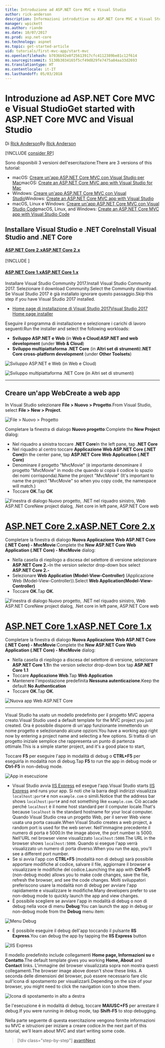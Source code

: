 ```yaml
---
title: Introduzione ad ASP.NET Core MVC e Visual Studio
author: rick-anderson
description: Informazioni introduttive su ASP.NET Core MVC e Visual Studio.
manager: wpickett
ms.author: riande
ms.date: 10/07/2017
ms.prod: asp.net-core
ms.technology: aspnet
ms.topic: get-started-article
uid: tutorials/first-mvc-app/start-mvc
ms.openlocfilehash: b7036b92e8f25613917cfc4112389be81c12f614
ms.sourcegitcommit: 5130b3034165f5cf49d829fe7475a84aa33d2693
ms.translationtype: HT
ms.contentlocale: it-IT
ms.lasthandoff: 05/03/2018
---
```

# <a name="get-started-with-aspnet-core-mvc-and-visual-studio"></a><span data-ttu-id="39d1e-103">Introduzione ad ASP.NET Core MVC e Visual Studio</span><span class="sxs-lookup"><span data-stu-id="39d1e-103">Get started with ASP.NET Core MVC and Visual Studio</span></span>

<span data-ttu-id="39d1e-104">Di [Rick Anderson](https://twitter.com/RickAndMSFT)</span><span class="sxs-lookup"><span data-stu-id="39d1e-104">By [Rick Anderson](https://twitter.com/RickAndMSFT)</span></span>

[!INCLUDE [consider RP](../../includes/razor.md)]

<span data-ttu-id="39d1e-105">Sono disponibili 3 versioni dell'esercitazione:</span><span class="sxs-lookup"><span data-stu-id="39d1e-105">There are 3 versions of this tutorial:</span></span>

* <span data-ttu-id="39d1e-106">macOS: [Creare un'app ASP.NET Core MVC con Visual Studio per Mac](xref:tutorials/first-mvc-app-mac/start-mvc)</span><span class="sxs-lookup"><span data-stu-id="39d1e-106">macOS: [Create an ASP.NET Core MVC app with Visual Studio for Mac](xref:tutorials/first-mvc-app-mac/start-mvc)</span></span>
* <span data-ttu-id="39d1e-107">Windows: [Creare un'app ASP.NET Core MVC con Visual Studio](xref:tutorials/first-mvc-app/start-mvc)</span><span class="sxs-lookup"><span data-stu-id="39d1e-107">Windows: [Create an ASP.NET Core MVC app with Visual Studio](xref:tutorials/first-mvc-app/start-mvc)</span></span>
* <span data-ttu-id="39d1e-108">macOS, Linux e Windows: [Creare un'app ASP.NET Core MVC con Visual Studio Code](xref:tutorials/first-mvc-app-xplat/start-mvc)</span><span class="sxs-lookup"><span data-stu-id="39d1e-108">macOS, Linux, and Windows: [Create an ASP.NET Core MVC app with Visual Studio Code](xref:tutorials/first-mvc-app-xplat/start-mvc)</span></span>

## <a name="install-visual-studio-and-net-core"></a><span data-ttu-id="39d1e-109">Installare Visual Studio e .NET Core</span><span class="sxs-lookup"><span data-stu-id="39d1e-109">Install Visual Studio and .NET Core</span></span>

#### <a name="aspnet-core-2xtabaspnetcore2x"></a>[<span data-ttu-id="39d1e-110">ASP.NET Core 2.x</span><span class="sxs-lookup"><span data-stu-id="39d1e-110">ASP.NET Core 2.x</span></span>](#tab/aspnetcore2x/)
[!INCLUDE [](~/includes/net-core-prereqs.md)]

#### <a name="aspnet-core-1xtabaspnetcore1x"></a>[<span data-ttu-id="39d1e-111">ASP.NET Core 1.x</span><span class="sxs-lookup"><span data-stu-id="39d1e-111">ASP.NET Core 1.x</span></span>](#tab/aspnetcore1x/)
<span data-ttu-id="39d1e-112">Installare Visual Studio Community 2017.</span><span class="sxs-lookup"><span data-stu-id="39d1e-112">Install Visual Studio Community 2017.</span></span> <span data-ttu-id="39d1e-113">Selezionare il download Community.</span><span class="sxs-lookup"><span data-stu-id="39d1e-113">Select the Community download.</span></span> <span data-ttu-id="39d1e-114">Se Visual Studio 2017 è già installato ignorare questo passaggio.</span><span class="sxs-lookup"><span data-stu-id="39d1e-114">Skip this step if you have Visual Studio 2017 installed.</span></span>

* [<span data-ttu-id="39d1e-115">Home page di installazione di Visual Studio 2017</span><span class="sxs-lookup"><span data-stu-id="39d1e-115">Visual Studio 2017 Home page installer</span></span>](https://www.visualstudio.com/)

<span data-ttu-id="39d1e-116">Eseguire il programma di installazione e selezionare i carichi di lavoro seguenti:</span><span class="sxs-lookup"><span data-stu-id="39d1e-116">Run the installer and select the following workloads:</span></span>

* <span data-ttu-id="39d1e-117">**Sviluppo ASP.NET e Web** (in **Web e Cloud**)</span><span class="sxs-lookup"><span data-stu-id="39d1e-117">**ASP.NET and web development** (under **Web & Cloud**)</span></span>
* <span data-ttu-id="39d1e-118">**Sviluppo multipiattaforma .NET Core** (in **Altri set di strumenti**)</span><span class="sxs-lookup"><span data-stu-id="39d1e-118">**.NET Core cross-platform development** (under **Other Toolsets**)</span></span>

![**Sviluppo ASP.NET e Web** (in **Web e Cloud**)](start-mvc/_static/web_workload.png)

![**Sviluppo multipiattaforma .NET Core** (in **Altri set di strumenti**)](start-mvc/_static/x_plat_wl.png)

* * *
## <a name="create-a-web-app"></a><span data-ttu-id="39d1e-121">Creare un'app Web</span><span class="sxs-lookup"><span data-stu-id="39d1e-121">Create a web app</span></span>

<span data-ttu-id="39d1e-122">In Visual Studio selezionare **File > Nuovo > Progetto**.</span><span class="sxs-lookup"><span data-stu-id="39d1e-122">From Visual Studio, select  **File > New > Project**.</span></span>

![File > Nuovo > Progetto](start-mvc/_static/alt_new_project.png)

<span data-ttu-id="39d1e-124">Completare la finestra di dialogo **Nuovo progetto**:</span><span class="sxs-lookup"><span data-stu-id="39d1e-124">Complete the **New Project** dialog:</span></span>

* <span data-ttu-id="39d1e-125">Nel riquadro a sinistra toccare **.NET Core**</span><span class="sxs-lookup"><span data-stu-id="39d1e-125">In the left pane, tap **.NET Core**</span></span>
* <span data-ttu-id="39d1e-126">Nel riquadro al centro toccare **Applicazione Web ASP.NET Core (.NET Core)**</span><span class="sxs-lookup"><span data-stu-id="39d1e-126">In the center pane, tap **ASP.NET Core Web Application (.NET Core)**</span></span>
* <span data-ttu-id="39d1e-127">Denominare il progetto "MvcMovie" (è importante denominare il progetto "MvcMovie" in modo che quando si copia il codice lo spazio dei nomi corrisponda).</span><span class="sxs-lookup"><span data-stu-id="39d1e-127">Name the project "MvcMovie" (It's important to name the project "MvcMovie" so when you copy code, the namespace will match.)</span></span>
* <span data-ttu-id="39d1e-128">Toccare **OK**.</span><span class="sxs-lookup"><span data-stu-id="39d1e-128">Tap **OK**</span></span>

![<span data-ttu-id="39d1e-129">Finestra di dialogo Nuovo progetto, .NET nel riquadro sinistro, Web ASP.NET Core</span><span class="sxs-lookup"><span data-stu-id="39d1e-129">New project dialog, .Net core in left pane, ASP.NET Core web</span></span> ](start-mvc/_static/new_project2.png)


# <a name="aspnet-core-2xtabaspnetcore2x"></a>[<span data-ttu-id="39d1e-130">ASP.NET Core 2.x</span><span class="sxs-lookup"><span data-stu-id="39d1e-130">ASP.NET Core 2.x</span></span>](#tab/aspnetcore2x)

<span data-ttu-id="39d1e-131">Completare la finestra di dialogo **Nuova Applicazione Web ASP.NET Core (.NET Core) - MvcMovie**:</span><span class="sxs-lookup"><span data-stu-id="39d1e-131">Complete the **New ASP.NET Core Web Application (.NET Core) - MvcMovie** dialog:</span></span>

* <span data-ttu-id="39d1e-132">Nella casella di riepilogo a discesa del selettore di versione selezionare **ASP.NET Core 2.-**</span><span class="sxs-lookup"><span data-stu-id="39d1e-132">In the version selector drop-down box select **ASP.NET Core 2.-**</span></span>
* <span data-ttu-id="39d1e-133">Selezionare **Web Application (Model-View-Controller)** (Applicazione Web (Model-View-Controller)).</span><span class="sxs-lookup"><span data-stu-id="39d1e-133">Select **Web Application(Model-View-Controller)**</span></span>
* <span data-ttu-id="39d1e-134">Toccare **OK**.</span><span class="sxs-lookup"><span data-stu-id="39d1e-134">Tap **OK**.</span></span>

![<span data-ttu-id="39d1e-135">Finestra di dialogo Nuovo progetto, .NET nel riquadro sinistro, Web ASP.NET Core</span><span class="sxs-lookup"><span data-stu-id="39d1e-135">New project dialog, .Net core in left pane, ASP.NET Core web</span></span> ](start-mvc/_static/new_project22.png)

# <a name="aspnet-core-1xtabaspnetcore1x"></a>[<span data-ttu-id="39d1e-136">ASP.NET Core 1.x</span><span class="sxs-lookup"><span data-stu-id="39d1e-136">ASP.NET Core 1.x</span></span>](#tab/aspnetcore1x)

<span data-ttu-id="39d1e-137">Completare la finestra di dialogo **Nuova Applicazione Web ASP.NET Core (.NET Core) - MvcMovie**:</span><span class="sxs-lookup"><span data-stu-id="39d1e-137">Complete the **New ASP.NET Core Web Application (.NET Core) - MvcMovie** dialog:</span></span>

* <span data-ttu-id="39d1e-138">Nella casella di riepilogo a discesa del selettore di versione, selezionare **ASP.NET Core 1.1**</span><span class="sxs-lookup"><span data-stu-id="39d1e-138">In the version selector drop-down box tap **ASP.NET Core 1.1**</span></span>
* <span data-ttu-id="39d1e-139">Toccare **Applicazione Web**.</span><span class="sxs-lookup"><span data-stu-id="39d1e-139">Tap **Web Application**</span></span>
* <span data-ttu-id="39d1e-140">Mantenere l'impostazione predefinita **Nessuna autenticazione**.</span><span class="sxs-lookup"><span data-stu-id="39d1e-140">Keep the default **No Authentication**</span></span>
* <span data-ttu-id="39d1e-141">Toccare **OK**.</span><span class="sxs-lookup"><span data-stu-id="39d1e-141">Tap **OK**.</span></span>

![Nuova app Web ASP.NET Core](start-mvc/_static/p3.png)

---

<span data-ttu-id="39d1e-143">Visual Studio ha usato un modello predefinito per il progetto MVC appena creato.</span><span class="sxs-lookup"><span data-stu-id="39d1e-143">Visual Studio used a default template for the MVC project you just created.</span></span> <span data-ttu-id="39d1e-144">Ora è possibile disporre di un'app funzionante immettendo un nome progetto e selezionando alcune opzioni.</span><span class="sxs-lookup"><span data-stu-id="39d1e-144">You have a working app right now by entering a project name and selecting a few options.</span></span> <span data-ttu-id="39d1e-145">Si tratta di un progetto iniziale semplice che rappresenta un punto di partenza ottimale.</span><span class="sxs-lookup"><span data-stu-id="39d1e-145">This is a simple starter project, and it's a good place to start,</span></span>

<span data-ttu-id="39d1e-146">Toccare **F5** per eseguire l'app in modalità di debug o **CTRL+F5** per eseguirla in modalità non di debug.</span><span class="sxs-lookup"><span data-stu-id="39d1e-146">Tap **F5** to run the app in debug mode or **Ctrl-F5** in non-debug mode.</span></span>
<!-- These images are also used by uid: tutorials/first-mvc-app-xplat/start-mvc -->
![App in esecuzione](start-mvc/_static/1.png)

* <span data-ttu-id="39d1e-148">Visual Studio avvia [IIS Express](/iis/extensions/introduction-to-iis-express/iis-express-overview) ed esegue l'app.</span><span class="sxs-lookup"><span data-stu-id="39d1e-148">Visual Studio starts [IIS Express](/iis/extensions/introduction-to-iis-express/iis-express-overview) and runs your app.</span></span> <span data-ttu-id="39d1e-149">Si noti che la barra degli indirizzi visualizza `localhost:port#` e non `example.com` o simili.</span><span class="sxs-lookup"><span data-stu-id="39d1e-149">Notice that the address bar shows `localhost:port#` and not something like `example.com`.</span></span> <span data-ttu-id="39d1e-150">Ciò accade perché `localhost` è il nome host standard per il computer locale.</span><span class="sxs-lookup"><span data-stu-id="39d1e-150">That's because `localhost` is the standard hostname for your local computer.</span></span> <span data-ttu-id="39d1e-151">Quando Visual Studio crea un progetto Web, per il server Web viene usata una porta casuale.</span><span class="sxs-lookup"><span data-stu-id="39d1e-151">When Visual Studio creates a web project, a random port is used for the web server.</span></span> <span data-ttu-id="39d1e-152">Nell'immagine precedente il numero di porta è 5000.</span><span class="sxs-lookup"><span data-stu-id="39d1e-152">In the image above, the port number is 5000.</span></span> <span data-ttu-id="39d1e-153">Nell'URL nel browser viene visualizzato `localhost:5000`.</span><span class="sxs-lookup"><span data-stu-id="39d1e-153">The URL in the browser shows `localhost:5000`.</span></span> <span data-ttu-id="39d1e-154">Quando si esegue l'app verrà visualizzato un numero di porta diverso.</span><span class="sxs-lookup"><span data-stu-id="39d1e-154">When you run the app, you'll see a different port number.</span></span>
* <span data-ttu-id="39d1e-155">Se si avvia l'app con **CTRL+F5** (modalità non di debug) sarà possibile apportare modifiche al codice, salvare il file, aggiornare il browser e visualizzare le modifiche del codice.</span><span class="sxs-lookup"><span data-stu-id="39d1e-155">Launching the app with **Ctrl+F5** (non-debug mode) allows you to make code changes, save the file, refresh the browser, and see the code changes.</span></span> <span data-ttu-id="39d1e-156">Molti sviluppatori preferiscono usare la modalità non di debug per avviare l'app rapidamente e visualizzare le modifiche.</span><span class="sxs-lookup"><span data-stu-id="39d1e-156">Many developers prefer to use non-debug mode to quickly launch the app and view changes.</span></span>
* <span data-ttu-id="39d1e-157">È possibile scegliere se avviare l'app in modalità di debug o non di debug nella voce di menu **Debug**:</span><span class="sxs-lookup"><span data-stu-id="39d1e-157">You can launch the app in debug or non-debug mode from the **Debug** menu item:</span></span>

![Menu Debug](start-mvc/_static/debug_menu.png)

* <span data-ttu-id="39d1e-159">È possibile eseguire il debug dell'app toccando il pulsante **IIS Express**.</span><span class="sxs-lookup"><span data-stu-id="39d1e-159">You can debug the app by tapping the **IIS Express** button</span></span>

![IIS Express](start-mvc/_static/iis_express.png)

<span data-ttu-id="39d1e-161">Il modello predefinito include collegamenti **Home page, Informazioni su** e **Contatto**.</span><span class="sxs-lookup"><span data-stu-id="39d1e-161">The default template gives you working **Home, About** and **Contact** links.</span></span> <span data-ttu-id="39d1e-162">L'immagine del browser visualizzata sopra non mostra questi collegamenti.</span><span class="sxs-lookup"><span data-stu-id="39d1e-162">The browser image above doesn't show these links.</span></span> <span data-ttu-id="39d1e-163">A seconda delle dimensioni del browser, può essere necessario fare clic sull'icona di spostamento per visualizzarli.</span><span class="sxs-lookup"><span data-stu-id="39d1e-163">Depending on the size of your browser, you might need to click the navigation icon to show them.</span></span>

![Icona di spostamento in alto a destra](start-mvc/_static/2.png)

<span data-ttu-id="39d1e-165">Se l'esecuzione è in modalità di debug, toccare **MAIUSC+F5** per arrestare il debug.</span><span class="sxs-lookup"><span data-stu-id="39d1e-165">If you were running in debug mode, tap **Shift-F5** to stop debugging.</span></span>

<span data-ttu-id="39d1e-166">Nella parte seguente di questa esercitazione vengono fornite informazioni su MVC e istruzioni per iniziare a creare codice.</span><span class="sxs-lookup"><span data-stu-id="39d1e-166">In the next part of this tutorial, we'll learn about MVC and start writing some code.</span></span>

> [!div class="step-by-step"]
> [<span data-ttu-id="39d1e-167">avanti</span><span class="sxs-lookup"><span data-stu-id="39d1e-167">Next</span></span>](adding-controller.md)  
